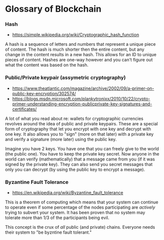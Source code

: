 # Glossary of Blockchain

### Hash

* https://simple.wikipedia.org/wiki/Cryptographic_hash_function

A hash is a sequence of letters and numbers that represent a unique piece of content. The hash is much shorter then the entire content, but any change in the content results in a new hash. This allows for an ID to unique pieces of content. Hashes are one-way however and you can't figure out what the content was based on the hash.

### Public/Private keypair (assymetric cryptography)

* https://www.theatlantic.com/magazine/archive/2002/09/a-primer-on-public-key-encryption/302574/
* https://blogs.msdn.microsoft.com/plankytronixx/2010/10/22/crypto-primer-understanding-encryption-publicprivate-key-signatures-and-certificates/

A lot of what you read about re: wallets for cryptographic currencies revolves around the idea of public and private keypairs. These are a special form of cryptography that let you encrypt with one key and decrypt with one key. It also allows you to "sign" (more on that later) with a private key and verify a signature (more later) using the public key.

Imagine you have 2 keys. You have one that you can freely give to the world (the public one). You have to keep the private key secret. Now anyone in the world can verify (mathematically) that a message came from you (if it was signed by the private key). They can also send you secret messages that only you can decrypt (by using the public key to encrypt a message).

### Byzantine Fault Tolerance

* https://en.wikipedia.org/wiki/Byzantine_fault_tolerance

This is a theorem of computing which means that your system can continue to operate even if some percentage of the nodes participating are *actively* trying to subvert your system. It has been proven that no system may tolerate more than 1/3 of the participants being evil.

This concept is the crux of *all* public (and private) chains. Everyone needs their system to "be byzntine fault tolerant."
